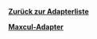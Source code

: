 [**Zurück zur Adapterliste**](/adapterref/adapterliste.md)

[**Maxcul-Adapter**](/adapterref/docs/iobroker.maxcul/de/README.md)